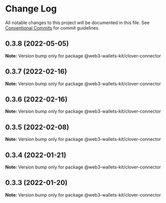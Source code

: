 # Change Log

All notable changes to this project will be documented in this file.
See [Conventional Commits](https://conventionalcommits.org) for commit guidelines.

## 0.3.8 (2022-05-05)

**Note:** Version bump only for package @web3-wallets-kit/clover-connector





## 0.3.7 (2022-02-16)

**Note:** Version bump only for package @web3-wallets-kit/clover-connector





## 0.3.6 (2022-02-16)

**Note:** Version bump only for package @web3-wallets-kit/clover-connector





## 0.3.5 (2022-02-08)

**Note:** Version bump only for package @web3-wallets-kit/clover-connector





## 0.3.4 (2022-01-21)

**Note:** Version bump only for package @web3-wallets-kit/clover-connector





## 0.3.3 (2022-01-20)

**Note:** Version bump only for package @web3-wallets-kit/clover-connector
